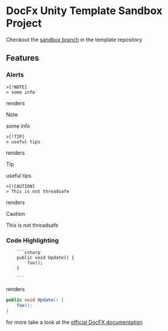 # DocFx Unity Template Sandbox Project

Checkout the [sandbox branch](https://github.com/code-beans/UnityFX/tree/sandbox) in the template repository


## Features

### Alerts


```
>[!NOTE]
> some info
```

renders

>[!NOTE]
> some info


```
>[!TIP]
> useful tips
```

renders

>[!TIP]
> useful tips

```
>[!CAUTION]
> This is not threadsafe
```

renders

>[!CAUTION]
> This is not threadsafe

### Code Highlighting
```
    ```csharp
    public void Update() {
        foo();
    }

    ```
```

renders


```csharp
public void Update() {
    foo();
}

```


for more take a look at the [official DocFX documentation](https://dotnet.github.io/docfx/tutorial/docfx_getting_started.html)